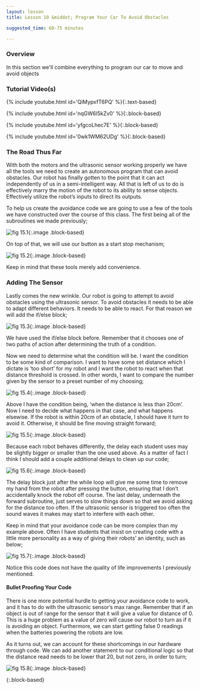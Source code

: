 ```yaml
---
layout: lesson
title: Lesson 10 &middot; Program Your Car To Avoid Obstacles

suggested_time: 60-75 minutes  

---
```


### Overview

In this section we'll combine everything to program our car to move and avoid objects

### Tutorial Video(s)

{% include youtube.html id='QiMypxfT6PQ' %}{:.text-based}

{% include youtube.html id='nqGW6I5kZv0' %}{:.block-based}

{% include youtube.html id='yfgcoLhec7E' %}{:.block-based}

{% include youtube.html id='0wk1WM62UDg' %}{:.block-based}

<div markdown="1">

### The Road Thus Far

With both the motors and the ultrasonic sensor working properly we have all the tools we need to create an autonomous program that can avoid obstacles. Our robot has finally gotten to the point that it can act independently of us in a semi-intelligent way. All that is left of us to do is effectively marry the motion of the robot to its ability to sense objects. Effectively utilize the robot’s inputs to direct its outputs.


To help us create the avoidance code we are going to use a few of the tools we have constructed over the course of this class. The first being all of the subroutines we made previously;

![fig 15.1](fig-15_1.png){:.image .block-based}

On top of that, we will use our button as a start stop mechanism;

![fig 15.2](fig-15_2.png){:.image .block-based}

Keep in mind that these tools merely add convenience. 

### Adding The Sensor	

Lastly comes the new wrinkle. Our robot is going to attempt to avoid obstacles using the ultrasonic sensor. To avoid obstacles it needs to be able to adapt different behaviors. It needs to be able to react. For that reason we will add the if/else block;

![fig 15.3](fig-15_3.png){:.image .block-based}

We have used the if/else block before. Remember that it chooses one of two paths of action after determining the truth of a condition.

Now we need to determine what the condition will be. I want the condition to be some kind of comparison. I want to have some set distance which I dictate is ‘too short’ for my robot and I want the robot to react when that distance threshold is crossed. In other words, I want to compare the number given by the sensor to a preset number of my choosing;

![fig 15.4](fig-15_4.png){:.image .block-based}

Above I have the condition being, ‘when the distance is less than 20cm’. Now I need to decide what happens in that case, and what happens elsewise. If the robot is within 20cm of an obstacle, I should have it turn to avoid it. Otherwise, it should be fine moving straight forward;

![fig 15.5](fig-15_5.png){:.image .block-based}

Because each robot behaves differently, the delay each student uses may be slightly bigger or smaller than the one used above. As a matter of fact I think I should add a couple additional delays to clean up our code;

![fig 15.6](fig-15_6.png){:.image .block-based}

The delay block just after the while loop will give me some time to remove my hand from the robot after pressing the button, ensuring that I don’t accidentally knock the robot off course. The last delay, underneath the forward subroutine, just serves to slow things down so that we avoid asking for the distance too often. If the ultrasonic sensor is triggered too often the sound waves it makes may start to interfere with each other.

Keep in mind that your avoidance code can be more complex than my example above. Often I have students that insist on creating code with a little more personality as a way of giving their robots’ an identity, such as below;

![fig 15.7](fig-15_7.png){:.image .block-based}

Notice this code does not have the quality of life improvements I previously mentioned.

#### Bullet Proofing Your Code

There is one more potential hurdle to getting your avoidance code to work, and it has to do with the ultrasonic sensor’s max range. Remember that if an object is out of range for the sensor that it will give a value for distance of 0. This is a huge problem as a value of zero will cause our robot to turn as if it is avoiding an object. Furthermore, we can start getting false 0 readings when the batteries powering the robots are low. 

As it turns out, we can account for these shortcomings in our hardware through code. We can add another statement to our conditional logic so that the distance read needs to be lower that 20, but not zero, in order to turn;

![fig 15.8](fig-15_8.png){:.image .block-based}

</div>{:.block-based}